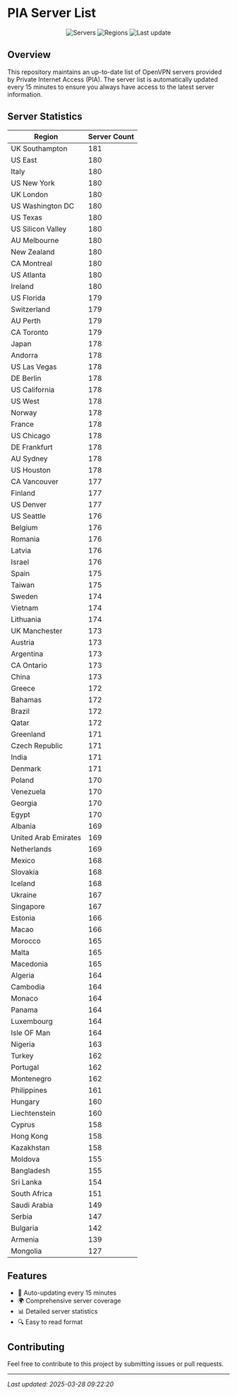 # PIA Server List

<div align="center">

![Servers](https://img.shields.io/badge/servers-16,472-blue)
![Regions](https://img.shields.io/badge/regions-97-blue)
![Last update](https://img.shields.io/badge/Last_Updated-March_28_2025_04:22_EST-blue)

</div>

## Overview
This repository maintains an up-to-date list of OpenVPN servers provided by Private Internet Access (PIA). The server list is automatically updated every 15 minutes to ensure you always have access to the latest server information.

## Server Statistics
| Region | Server Count |
|--------|--------------|
| UK Southampton                 | 181          |
| US East                        | 180          |
| Italy                          | 180          |
| US New York                    | 180          |
| UK London                      | 180          |
| US Washington DC               | 180          |
| US Texas                       | 180          |
| US Silicon Valley              | 180          |
| AU Melbourne                   | 180          |
| New Zealand                    | 180          |
| CA Montreal                    | 180          |
| US Atlanta                     | 180          |
| Ireland                        | 180          |
| US Florida                     | 179          |
| Switzerland                    | 179          |
| AU Perth                       | 179          |
| CA Toronto                     | 179          |
| Japan                          | 178          |
| Andorra                        | 178          |
| US Las Vegas                   | 178          |
| DE Berlin                      | 178          |
| US California                  | 178          |
| US West                        | 178          |
| Norway                         | 178          |
| France                         | 178          |
| US Chicago                     | 178          |
| DE Frankfurt                   | 178          |
| AU Sydney                      | 178          |
| US Houston                     | 178          |
| CA Vancouver                   | 177          |
| Finland                        | 177          |
| US Denver                      | 177          |
| US Seattle                     | 176          |
| Belgium                        | 176          |
| Romania                        | 176          |
| Latvia                         | 176          |
| Israel                         | 176          |
| Spain                          | 175          |
| Taiwan                         | 175          |
| Sweden                         | 174          |
| Vietnam                        | 174          |
| Lithuania                      | 174          |
| UK Manchester                  | 173          |
| Austria                        | 173          |
| Argentina                      | 173          |
| CA Ontario                     | 173          |
| China                          | 173          |
| Greece                         | 172          |
| Bahamas                        | 172          |
| Brazil                         | 172          |
| Qatar                          | 172          |
| Greenland                      | 171          |
| Czech Republic                 | 171          |
| India                          | 171          |
| Denmark                        | 171          |
| Poland                         | 170          |
| Venezuela                      | 170          |
| Georgia                        | 170          |
| Egypt                          | 170          |
| Albania                        | 169          |
| United Arab Emirates           | 169          |
| Netherlands                    | 169          |
| Mexico                         | 168          |
| Slovakia                       | 168          |
| Iceland                        | 168          |
| Ukraine                        | 167          |
| Singapore                      | 167          |
| Estonia                        | 166          |
| Macao                          | 166          |
| Morocco                        | 165          |
| Malta                          | 165          |
| Macedonia                      | 165          |
| Algeria                        | 164          |
| Cambodia                       | 164          |
| Monaco                         | 164          |
| Panama                         | 164          |
| Luxembourg                     | 164          |
| Isle OF Man                    | 164          |
| Nigeria                        | 163          |
| Turkey                         | 162          |
| Portugal                       | 162          |
| Montenegro                     | 162          |
| Philippines                    | 161          |
| Hungary                        | 160          |
| Liechtenstein                  | 160          |
| Cyprus                         | 158          |
| Hong Kong                      | 158          |
| Kazakhstan                     | 158          |
| Moldova                        | 155          |
| Bangladesh                     | 155          |
| Sri Lanka                      | 154          |
| South Africa                   | 151          |
| Saudi Arabia                   | 149          |
| Serbia                         | 147          |
| Bulgaria                       | 142          |
| Armenia                        | 139          |
| Mongolia                       | 127          |

## Features
- 🔄 Auto-updating every 15 minutes
- 🌍 Comprehensive server coverage
- 📊 Detailed server statistics
- 🔍 Easy to read format

## Contributing
Feel free to contribute to this project by submitting issues or pull requests.

---
*Last updated: 2025-03-28 09:22:20*